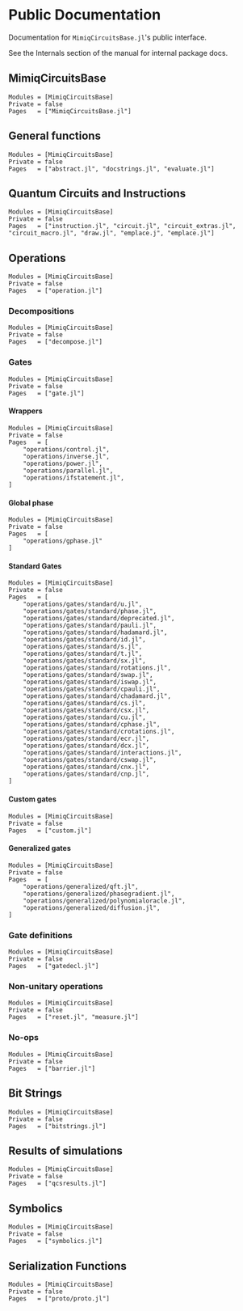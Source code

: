 # Public Documentation

Documentation for `MimiqCircuitsBase.jl`'s public interface.

See the Internals section of the manual for internal package docs.

## MimiqCircuitsBase

```@autodocs
Modules = [MimiqCircuitsBase]
Private = false
Pages   = ["MimiqCircuitsBase.jl"]
```

## General functions

```@autodocs
Modules = [MimiqCircuitsBase]
Private = false
Pages   = ["abstract.jl", "docstrings.jl", "evaluate.jl"]
```

## Quantum Circuits and Instructions

```@autodocs
Modules = [MimiqCircuitsBase]
Private = false
Pages   = ["instruction.jl", "circuit.jl", "circuit_extras.jl", "circuit_macro.jl", "draw.jl", "emplace.j", "emplace.jl"]
```

## Operations

```@autodocs
Modules = [MimiqCircuitsBase]
Private = false
Pages   = ["operation.jl"]
```

### Decompositions

```@autodocs
Modules = [MimiqCircuitsBase]
Private = false
Pages   = ["decompose.jl"]
```

### Gates

```@autodocs
Modules = [MimiqCircuitsBase]
Private = false
Pages   = ["gate.jl"]
```

#### Wrappers

```@autodocs
Modules = [MimiqCircuitsBase]
Private = false
Pages   = [
    "operations/control.jl",
    "operations/inverse.jl",
    "operations/power.jl",
    "operations/parallel.jl",
    "operations/ifstatement.jl",
]
```

#### Global phase

```@autodocs
Modules = [MimiqCircuitsBase]
Private = false
Pages   = [
    "operations/gphase.jl"
]
```

#### Standard Gates

```@autodocs
Modules = [MimiqCircuitsBase]
Private = false
Pages   = [
    "operations/gates/standard/u.jl",
    "operations/gates/standard/phase.jl",
    "operations/gates/standard/deprecated.jl",
    "operations/gates/standard/pauli.jl",
    "operations/gates/standard/hadamard.jl",
    "operations/gates/standard/id.jl",
    "operations/gates/standard/s.jl",
    "operations/gates/standard/t.jl",
    "operations/gates/standard/sx.jl",
    "operations/gates/standard/rotations.jl",
    "operations/gates/standard/swap.jl",
    "operations/gates/standard/iswap.jl",
    "operations/gates/standard/cpauli.jl",
    "operations/gates/standard/chadamard.jl",
    "operations/gates/standard/cs.jl",
    "operations/gates/standard/csx.jl",
    "operations/gates/standard/cu.jl",
    "operations/gates/standard/cphase.jl",
    "operations/gates/standard/crotations.jl",
    "operations/gates/standard/ecr.jl",
    "operations/gates/standard/dcx.jl",
    "operations/gates/standard/interactions.jl",
    "operations/gates/standard/cswap.jl",
    "operations/gates/standard/cnx.jl",
    "operations/gates/standard/cnp.jl",
]
```

#### Custom gates

```@autodocs
Modules = [MimiqCircuitsBase]
Private = false
Pages   = ["custom.jl"]
```

#### Generalized gates

```@autodocs
Modules = [MimiqCircuitsBase]
Private = false
Pages   = [
    "operations/generalized/qft.jl",
    "operations/generalized/phasegradient.jl",
    "operations/generalized/polynomialoracle.jl",
    "operations/generalized/diffusion.jl",
]
```

### Gate definitions

```@autodocs
Modules = [MimiqCircuitsBase]
Private = false
Pages   = ["gatedecl.jl"]
```

### Non-unitary operations

```@autodocs
Modules = [MimiqCircuitsBase]
Private = false
Pages   = ["reset.jl", "measure.jl"]
```

### No-ops

```@autodocs
Modules = [MimiqCircuitsBase]
Private = false
Pages   = ["barrier.jl"]
```

## Bit Strings

```@autodocs
Modules = [MimiqCircuitsBase]
Private = false
Pages   = ["bitstrings.jl"]
```

## Results of simulations

```@autodocs
Modules = [MimiqCircuitsBase]
Private = false
Pages   = ["qcsresults.jl"]
```

## Symbolics

```@autodocs
Modules = [MimiqCircuitsBase]
Private = false
Pages   = ["symbolics.jl"]
```

## Serialization Functions

```@autodocs
Modules = [MimiqCircuitsBase]
Private = false
Pages   = ["proto/proto.jl"]
```